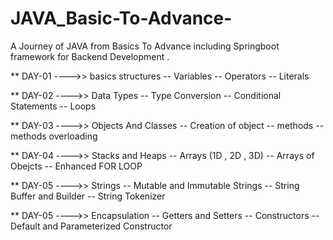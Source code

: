 # JAVA_Basic-To-Advance-
A Journey of JAVA from Basics To Advance including Springboot framework for Backend Development .

** DAY-01 ---->>
 basics structures
-- Variables 
-- Operators
-- Literals


** DAY-02 ---->>
 Data Types
-- Type Conversion
-- Conditional Statements
-- Loops

** DAY-03 ---->>
 Objects And Classes
-- Creation of object 
-- methods
-- methods overloading

** DAY-04 ---->>
 Stacks and Heaps
-- Arrays (1D , 2D , 3D) 
-- Arrays of Obejcts
-- Enhanced FOR LOOP

** DAY-05 ---->>
 Strings
-- Mutable and Immutable Strings
-- String Buffer and Builder
-- String Tokenizer

** DAY-05 ---->>
 Encapsulation
-- Getters and Setters
-- Constructors
-- Default and Parameterized Constructor


